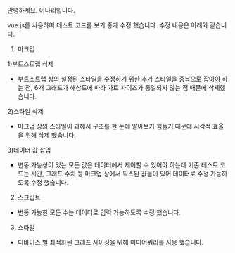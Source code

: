 안녕하세요.
이나리입니다.

vue.js를 사용하여 테스트 코드를 보기 좋게 수정 했습니다.
수정 내용은 아래와 같습니다.

1. 마크업

1)부트스트랩 삭제
  - 부트스트랩 상의 설정된 스타일을 수정하기 위한 추가 스타일을 중복으로 잡아야 하는 점, 6개 그래프가 해상도에 따라 가로 사이즈가 통일되지 않는 점 때문에 삭제했습니다.

2)스타일 삭제
  - 마크업 상의 스타일이 과해서 구조를 한 눈에 알아보기 힘들기 때문에 시각적 효율을 위해 삭제 했습니다.

3)데이터 값 삽입
  - 변동 가능성이 있는 모든 값은 데이터에서 제어할 수 있어야 하는데 기존 테스트 코드는 시간, 그래프 수치 등 마크업 상에서 픽스된 값들이 있어 데이터로 수정 가능하도록 수정 했습니다.


2. 스크립트
  - 변동 가능한 모든 수는 데이터로 입력 가능하도록 수정 했습니다.


3. 스타일
  - 디바이스 별 최적화된 그래프 사이징을 위해 미디어쿼리를 사용 했습니다.
